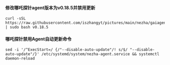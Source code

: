 #### 修改哪吒探针agent版本为v0.18.5并禁用更新
```
curl -sSL https://raw.githubusercontent.com/iszhangyt/pictures/main/nezha/gaiagent.sh | sudo bash v0.18.5
```
#### 哪吒探针禁用Agent自动更新命令  
```
sed -i '/^ExecStart=/ {/"--disable-auto-update"/! s/$/ "--disable-auto-update"/}' /etc/systemd/system/nezha-agent.service && systemctl daemon-reload
```


